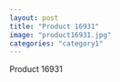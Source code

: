 ```yaml
---
layout: post
title: "Product 16931"
image: "product16931.jpg"
categories: "category1"
---
```

Product 16931
